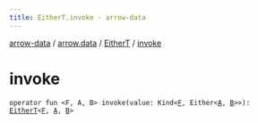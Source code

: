 ```yaml
---
title: EitherT.invoke - arrow-data
---
```


[arrow-data](../../index.html) / [arrow.data](../index.html) / [EitherT](index.html) / [invoke](./invoke.html)

# invoke

`operator fun <F, A, B> invoke(value: Kind<`[`F`](invoke.html#F)`, Either<`[`A`](invoke.html#A)`, `[`B`](invoke.html#B)`>>): `[`EitherT`](index.html)`<`[`F`](invoke.html#F)`, `[`A`](invoke.html#A)`, `[`B`](invoke.html#B)`>`